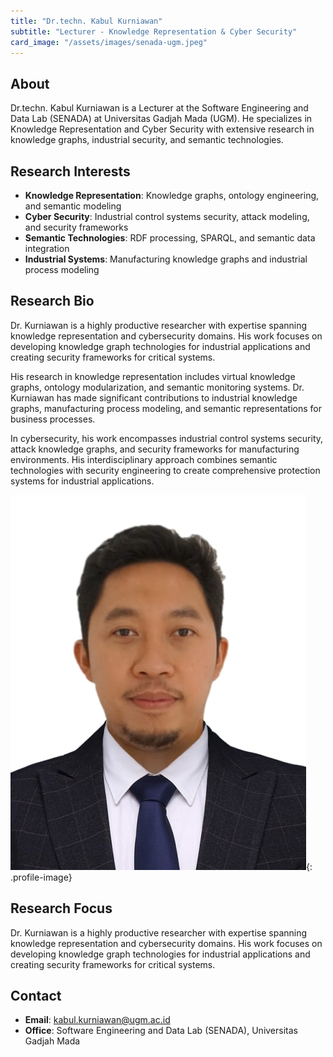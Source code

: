 ```yaml
---
title: "Dr.techn. Kabul Kurniawan"
subtitle: "Lecturer - Knowledge Representation & Cyber Security"
card_image: "/assets/images/senada-ugm.jpeg"
---
```


## About

Dr.techn. Kabul Kurniawan is a Lecturer at the Software Engineering and Data Lab (SENADA) at Universitas Gadjah Mada (UGM). He specializes in Knowledge Representation and Cyber Security with extensive research in knowledge graphs, industrial security, and semantic technologies.

## Research Interests

- **Knowledge Representation**: Knowledge graphs, ontology engineering, and semantic modeling
- **Cyber Security**: Industrial control systems security, attack modeling, and security frameworks
- **Semantic Technologies**: RDF processing, SPARQL, and semantic data integration  
- **Industrial Systems**: Manufacturing knowledge graphs and industrial process modeling

## Research Bio

Dr. Kurniawan is a highly productive researcher with expertise spanning knowledge representation and cybersecurity domains. His work focuses on developing knowledge graph technologies for industrial applications and creating security frameworks for critical systems.

His research in knowledge representation includes virtual knowledge graphs, ontology modularization, and semantic monitoring systems. Dr. Kurniawan has made significant contributions to industrial knowledge graphs, manufacturing process modeling, and semantic representations for business processes.

In cybersecurity, his work encompasses industrial control systems security, attack knowledge graphs, and security frameworks for manufacturing environments. His interdisciplinary approach combines semantic technologies with security engineering to create comprehensive protection systems for industrial applications.

![Profile Picture](/assets/images/people/KK.jpg){: .profile-image}

## Research Focus

Dr. Kurniawan is a highly productive researcher with expertise spanning knowledge representation and cybersecurity domains. His work focuses on developing knowledge graph technologies for industrial applications and creating security frameworks for critical systems.

## Contact

- **Email**: kabul.kurniawan@ugm.ac.id  
- **Office**: Software Engineering and Data Lab (SENADA), Universitas Gadjah Mada